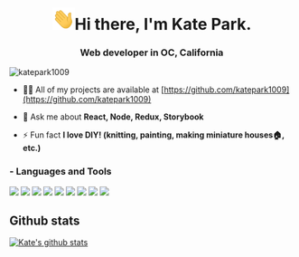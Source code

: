 <h1 align="center"><img src="https://raw.githubusercontent.com/ABSphreak/ABSphreak/master/gifs/Hi.gif" width="40px" />Hi there, I'm Kate Park.</h1>
<h3 align="center">Web developer in OC, California</h3>

<img src="https://komarev.com/ghpvc/?username=katepark1009&color=ff69b4" alt="katepark1009" />

- 👨‍💻 All of my projects are available at [https://github.com/katepark1009](https://github.com/katepark1009)

- 💬 Ask me about **React, Node, Redux, Storybook**

- ⚡ Fun fact **I love DIY! (knitting, painting, making miniature houses🏠, etc.)**

### - Languages and Tools

![](https://img.shields.io/badge/-JavaScript-informational?style=flat&logo=javascript&logoColor=white&color=007BE0)
![](https://img.shields.io/badge/-React-informational?style=flat&logo=react&logoColor=white&color=007BE0)
![](https://img.shields.io/badge/-Redux-informational?style=flat&logo=redux&logoColor=white&color=007BE0)
![](https://img.shields.io/badge/-GraphQL-informational?style=flat&logo=graphql&logoColor=white&color=007BE0)
![](https://img.shields.io/badge/-Node-informational?style=flat&logo=node&logoColor=white&color=007BE0)
![](https://img.shields.io/badge/-Bash-informational?style=flat&logo=gnu-bash&logoColor=white&color=007BE0)
![](https://img.shields.io/badge/-PostgreSQL-informational?style=flat&logo=postgresql&logoColor=white&color=007BE0)
![](https://img.shields.io/badge/-Storybook-informational?style=flat&logo=book&logoColor=white&color=007BE0)
![](https://img.shields.io/badge/-Docker-informational?style=flat&logo=docker&logoColor=white&color=007BE0)

## Github stats

[![Kate's github stats](https://github-readme-stats.vercel.app/api?username=katepark1009&theme=cobalt&show_icons=true&hide=stars,issues)](https://github.com/katepark1009/github-readme-stats)

